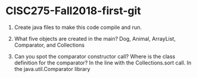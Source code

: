 # CISC275-Fall2018-first-git
1. Create java files to make this code compile and run.

2. What five objects are created in the main?
Dog, Animal, ArrayList, Comparator, and Collections

3. Can you spot the comparator constructor call? Where is the class definition for the comparator?
In the line with the Collections.sort call. In the java.util.Comparator library